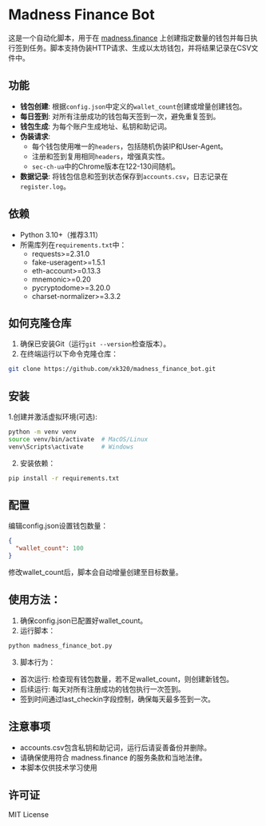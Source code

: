 # Madness Finance Bot

这是一个自动化脚本，用于在 [madness.finance](https://madness.finance) 上创建指定数量的钱包并每日执行签到任务。脚本支持伪装HTTP请求、生成以太坊钱包，并将结果记录在CSV文件中。

## 功能

- **钱包创建**: 根据`config.json`中定义的`wallet_count`创建或增量创建钱包。
- **每日签到**: 对所有注册成功的钱包每天签到一次，避免重复签到。
- **钱包生成**: 为每个账户生成地址、私钥和助记词。
- **伪装请求**:
  - 每个钱包使用唯一的`headers`，包括随机伪装IP和User-Agent。
  - 注册和签到复用相同`headers`，增强真实性。
  - `sec-ch-ua`中的Chrome版本在122-130间随机。
- **数据记录**: 将钱包信息和签到状态保存到`accounts.csv`，日志记录在`register.log`。

## 依赖

- Python 3.10+（推荐3.11）
- 所需库列在`requirements.txt`中：
  - requests>=2.31.0
  - fake-useragent>=1.5.1
  - eth-account>=0.13.3
  - mnemonic>=0.20
  - pycryptodome>=3.20.0
  - charset-normalizer>=3.3.2

## 如何克隆仓库

1. 确保已安装Git（运行`git --version`检查版本）。
2. 在终端运行以下命令克隆仓库：
 ```bash
 git clone https://github.com/xk320/madness_finance_bot.git
 ```
## 安装
1.创建并激活虚拟环境(可选):
```bash
python -m venv venv
source venv/bin/activate  # MacOS/Linux
venv\Scripts\activate     # Windows
```
2. 安装依赖：
```bash
pip install -r requirements.txt
```
## 配置
编辑config.json设置钱包数量：
```json
{
  "wallet_count": 100
}
```
修改wallet_count后，脚本会自动增量创建至目标数量。

## 使用方法：
1. 确保config.json已配置好wallet_count。
2. 运行脚本：
```bash
python madness_finance_bot.py
```
3. 脚本行为：
- 首次运行: 检查现有钱包数量，若不足wallet_count，则创建新钱包。
- 后续运行: 每天对所有注册成功的钱包执行一次签到。
- 签到时间通过last_checkin字段控制，确保每天最多签到一次。

## 注意事项
- accounts.csv包含私钥和助记词，运行后请妥善备份并删除。
- 请确保使用符合 madness.finance 的服务条款和当地法律。
- 本脚本仅供技术学习使用

## 许可证
MIT License




